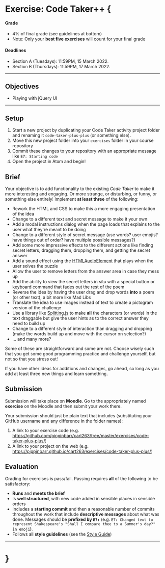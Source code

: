 # Exercise: Code Taker++ {

#### Grade
- 4% of final grade (see guidelines at bottom)
- Note: Only your **best five exercises** will count for your final grade

#### Deadlines
- Section A (Tuesdays): 11:59PM, 15 March 2022.
- Section B (Thursdays): 11:59PM, 17 March 2022.

---

## Objectives
* Playing with jQuery UI

---

## Setup

1. Start a new project by duplicating your Code Taker activity project folder and renaming it `code-taker-plus-plus` (or something else).
2. Move this new project folder into your `exercises` folder in your course repository
3. Commit these changes to your repository with an appropriate message like `E7: Starting code`
4. Open the project in Atom and begin!

## Brief

Your objective is to add functionality to the existing *Code Taker* to make it more interesting and engaging. Or more strange, or disturbing, or funny, or something else entirely! Implement **at least three** of the following:

* Rework the HTML and CSS to make this a more engaging presentation of the idea
* Change to a different text and secret message to make it your own
* Add a modal instructions dialog when the page loads that explains to the user what they're meant to be doing
* Change to a different style of secret message (use words? user emojis? have things out of order? have multiple possible messages?)
* Add some more impressive effects to the different actions like finding secret letters, dragging them, dropping them, and getting the secret answer
* Add a sound effect using the [HTMLAudioElement](https://developer.mozilla.org/en-US/docs/Web/API/HTMLAudioElement#basic_usage) that plays when the user solves the puzzle
* Allow the user to remove letters from the answer area in case they mess up
* Add the ability to view the secret letters in situ with a special button or keyboard command that fades out the rest of the poem
* Reverse the idea by having the user drag and drop words **into** a poem (or other text), a bit more like Mad Libs
* Translate the idea to use images instead of text to create a pictogram version of the challenge
* Use a library like [Splitting.js](https://splitting.js.org/guide.html) to make **all** the characters (or words) in the text draggable but give the user hints as to the correct answer they need to build up
* Change to a different style of interaction than dragging and dropping (make the words build up and move with the cursor on selection?)
* ... and many more?

Some of these are straightforward and some are not. Choose wisely such that you get some good programming practice and challenge yourself, but not so that you stress out!

If you have other ideas for additions and changes, go ahead, so long as you add at least three new things and learn something.

## Submission

Submission will take place on **Moodle**. Go to the appropriately named **exercise** on the Moodle and then submit your work there.

Your submission should just be plain text that includes (substituting your GitHub username and any difference in the folder names):

1. A link to your exercise code (e.g. https://github.com/pippinbarr/cart263/tree/master/exercises/code-taker-plus-plus/)
2. A link to your project on the web (e.g. https://pippinbarr.github.io/cart263/exercises/code-taker-plus-plus/)

## Evaluation

Grading for exercises is pass/fail. Passing requires **all** of the following to be satisfactory:

- **Runs** and **meets the brief**
- Is **well structured**, with new code added in sensible places in sensible orders
- Includes a **starting commit** and then a reasonable number of commits throughout the work that include **descriptive messages** about what was done. Messages should be **prefixed by `E7:`** (e.g. `E7: Changed text to represent Shakespeare's "Shall I compare thee to a Summer's day?" in emoji`).
- Follows all **style guidelines** (see the [Style Guide](../guides/style-guide.md))

---

# }
